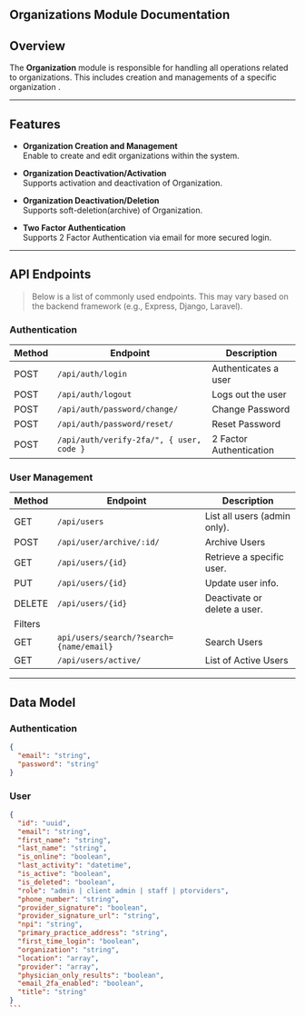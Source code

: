 ## Organizations Module Documentation

## Overview

The **Organization** module is responsible for handling all operations related to organizations. This includes creation and managements of a specific organization .

---

## Features

- **Organization Creation and Management**  
  Enable to create and edit organizations within the system.

- **Organization Deactivation/Activation**  
  Supports activation and deactivation of Organization.

- **Organization Deactivation/Deletion**  
  Supports soft-deletion(archive) of Organization.

- **Two Factor Authentication**  
  Supports 2 Factor Authentication via email for more secured login.

---

## API Endpoints

> Below is a list of commonly used endpoints. This may vary based on the backend framework (e.g., Express, Django, Laravel).

### Authentication

| Method | Endpoint                                 | Description             |
| ------ | ---------------------------------------- | ----------------------- |
| POST   | `/api/auth/login`                        | Authenticates a user    |
| POST   | `/api/auth/logout`                       | Logs out the user       |
| POST   | `/api/auth/password/change/`             | Change Password         |
| POST   | `/api/auth/password/reset/`              | Reset Password          |
| POST   | `/api/auth/verify-2fa/", { user, code }` | 2 Factor Authentication |

### User Management

| Method  | Endpoint                                | Description                  |
| ------- | --------------------------------------- | ---------------------------- |
| GET     | `/api/users`                            | List all users (admin only). |
| POST    | `/api/user/archive/:id/`                | Archive Users                |
| GET     | `/api/users/{id}`                       | Retrieve a specific user.    |
| PUT     | `/api/users/{id}`                       | Update user info.            |
| DELETE  | `/api/users/{id}`                       | Deactivate or delete a user. |
| Filters |
| GET     | `api/users/search/?search={name/email}` | Search Users                 |
| GET     | `/api/users/active/`                    | List of Active Users         |

---

## Data Model

### Authentication

```json
{
  "email": "string",
  "password": "string"
}
```

### User

````json
{
  "id": "uuid",
  "email": "string",
  "first_name": "string",
  "last_name": "string",
  "is_online": "boolean",
  "last_activity": "datetime",
  "is_active": "boolean",
  "is_deleted": "boolean",
  "role": "admin | client admin | staff | ptorviders",
  "phone_number": "string",
  "provider_signature": "boolean",
  "provider_signature_url": "string",
  "npi": "string",
  "primary_practice_address": "string",
  "first_time_login": "boolean",
  "organization": "string",
  "location": "array",
  "provider": "array",
  "physician_only_results": "boolean",
  "email_2fa_enabled": "boolean",
  "title": "string"
}
```
````
